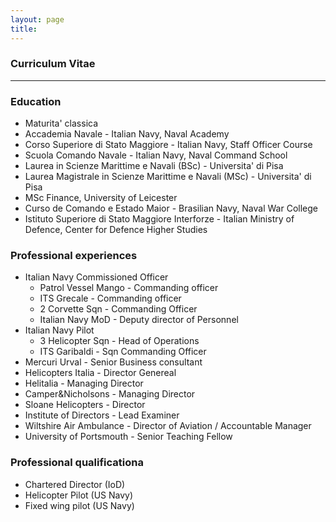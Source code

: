 ```yaml
---
layout: page
title: 
---
```


<h3 id="CV">Curriculum Vitae</h3>
<hr />

### Education
+ Maturita' classica
+ Accademia Navale - Italian Navy, Naval Academy
+ Corso Superiore di Stato Maggiore - Italian Navy, Staff Officer Course
+ Scuola Comando Navale - Italian Navy, Naval Command School
+ Laurea in Scienze Marittime e Navali (BSc) - Universita' di Pisa
+ Laurea Magistrale in Scienze Marittime e Navali (MSc) - Universita' di Pisa
+ MSc Finance, University of Leicester
+ Curso de Comando e Estado Maior - Brasilian Navy, Naval War College
+ Istituto Superiore di Stato Maggiore Interforze - Italian Ministry of Defence, Center for Defence Higher Studies

### Professional experiences
+ Italian Navy Commissioned Officer
  + Patrol Vessel Mango - Commanding officer
  + ITS Grecale - Commanding officer
  + 2 Corvette Sqn - Commanding Officer
  + Italian Navy MoD - Deputy director of Personnel
+ Italian Navy Pilot
  + 3 Helicopter Sqn - Head of Operations 
  + ITS Garibaldi - Sqn Commanding Officer
+ Mercuri Urval - Senior Business consultant
+ Helicopters Italia - Director Genereal
+ Helitalia - Managing Director
+ Camper&Nicholsons - Managing Director
+ Sloane Helicopters - Director
+ Institute of Directors - Lead Examiner
+ Wiltshire Air Ambulance - Director of Aviation / Accountable Manager
+ University of Portsmouth - Senior Teaching Fellow

### Professional qualificationa
+ Chartered Director (IoD)
+ Helicopter Pilot (US Navy)
+ Fixed wing pilot (US Navy)
